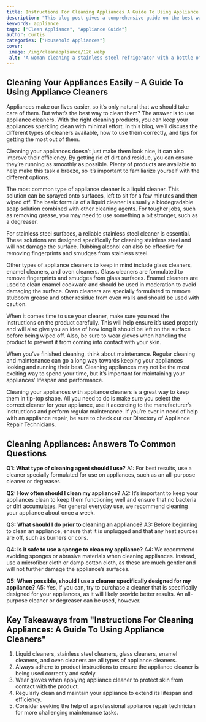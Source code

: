 ```yaml
---
title: Instructions For Cleaning Appliances A Guide To Using Appliance Cleaners
description: "This blog post gives a comprehensive guide on the best ways to effectively clean all of your appliances Learn more about the best ways to keep all of your appliances free from dirt and grime"
keywords: appliance
tags: ["Clean Appliance", "Appliance Guide"]
author: Curtis
categories: ["Household Appliances"]
cover: 
 image: /img/cleanappliance/126.webp
 alt: 'A woman cleaning a stainless steel refrigerator with a bottle of appliance cleaner and a rag in her gloved hands'
---
```

## Cleaning Your Appliances Easily – A Guide To Using Appliance Cleaners 

Appliances make our lives easier, so it’s only natural that we should take care of them. But what’s the best way to clean them? The answer is to use appliance cleaners. With the right cleaning products, you can keep your appliances sparkling clean with minimal effort. In this blog, we’ll discuss the different types of cleaners available, how to use them correctly, and tips for getting the most out of them. 

Cleaning your appliances doesn’t just make them look nice, it can also improve their efficiency. By getting rid of dirt and residue, you can ensure they’re running as smoothly as possible. Plenty of products are available to help make this task a breeze, so it’s important to familiarize yourself with the different options. 

The most common type of appliance cleaner is a liquid cleaner. This solution can be sprayed onto surfaces, left to sit for a few minutes and then wiped off. The basic formula of a liquid cleaner is usually a biodegradable soap solution combined with other cleaning agents. For tougher jobs, such as removing grease, you may need to use something a bit stronger, such as a degreaser. 

For stainless steel surfaces, a reliable stainless steel cleaner is essential. These solutions are designed specifically for cleaning stainless steel and will not damage the surface. Rubbing alcohol can also be effective for removing fingerprints and smudges from stainless steel. 

Other types of appliance cleaners to keep in mind include glass cleaners, enamel cleaners, and oven cleaners. Glass cleaners are formulated to remove fingerprints and smudges from glass surfaces. Enamel cleaners are used to clean enamel cookware and should be used in moderation to avoid damaging the surface. Oven cleaners are specially formulated to remove stubborn grease and other residue from oven walls and should be used with caution. 

When it comes time to use your cleaner, make sure you read the instructions on the product carefully. This will help ensure it’s used properly and will also give you an idea of how long it should be left on the surface before being wiped off. Also, be sure to wear gloves when handling the product to prevent it from coming into contact with your skin.

When you’ve finished cleaning, think about maintenance. Regular cleaning and maintenance can go a long way towards keeping your appliances looking and running their best. Cleaning appliances may not be the most exciting way to spend your time, but it’s important for maintaining your appliances’ lifespan and performance.

Cleaning your appliances with appliance cleaners is a great way to keep them in tip-top shape. All you need to do is make sure you select the correct cleaner for your appliance, use it according to the manufacturer’s instructions and perform regular maintenance. If you’re ever in need of help with an appliance repair, be sure to check out our Directory of Appliance Repair Technicians.

## Cleaning Appliances: Answers To Common Questions

**Q1: What type of cleaning agent should I use?**
A1: For best results, use a cleaner specially formulated for use on appliances, such as an all-purpose cleaner or degreaser.

**Q2: How often should I clean my appliance?**
A2: It’s important to keep your appliances clean to keep them functioning well and ensure that no bacteria or dirt accumulates. For general everyday use, we recommend cleaning your appliance about once a week.

**Q3: What should I do prior to cleaning an appliance?**
A3: Before beginning to clean an appliance, ensure that it is unplugged and that any heat sources are off, such as burners or coils.

**Q4: Is it safe to use a sponge to clean my appliance?**
A4: We recommend avoiding sponges or abrasive materials when cleaning appliances. Instead, use a microfiber cloth or damp cotton cloth, as these are much gentler and will not further damage the appliance’s surfaces.

**Q5: When possible, should I use a cleaner specifically designed for my appliance?**
A5: Yes, if you can, try to purchase a cleaner that is specifically designed for your appliances, as it will likely provide better results. An all-purpose cleaner or degreaser can be used, however.

## Key Takeaways from "Instructions For Cleaning Appliances: A Guide To Using Appliance Cleaners" 
1. Liquid cleaners, stainless steel cleaners, glass cleaners, enamel cleaners, and oven cleaners are all types of appliance cleaners. 
2. Always adhere to product instructions to ensure the appliance cleaner is being used correctly and safely.
3. Wear gloves when applying appliance cleaner to protect skin from contact with the product.
4. Regularly clean and maintain your appliance to extend its lifespan and efficiency.
5. Consider seeking the help of a professional appliance repair technician for more challenging maintenance tasks.
